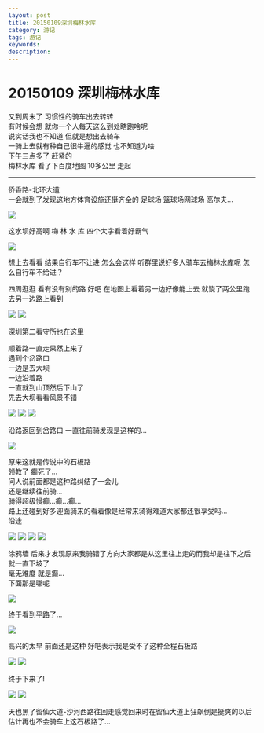 ```yaml
---
layout: post
title: 20150109深圳梅林水库
category: 游记
tags: 游记
keywords:
description:
---
```

# 20150109 深圳梅林水库  

又到周末了 习惯性的骑车出去转转  
有时候会想 就你一个人每天这么到处瞎跑啥呢  
说实话我也不知道 但就是想出去骑车   
一骑上去就有种自己很牛逼的感觉 也不知道为啥  
下午三点多了 赶紧的  
梅林水库 看了下百度地图 10多公里 走起  

---

侨香路-北环大道   
一会就到了发现这地方体育设施还挺齐全的 足球场 篮球场网球场 高尔夫...  

<img class="my_img" src="{{site.img_path}}/201601101.jpg-1366768">

这水坝好高啊 梅 林 水 库 四个大字看着好霸气  

<img class="my_img" src="{{site.img_path}}/201601102.jpg-1366768"> 

想上去看看 结果自行车不让进 怎么会这样 听群里说好多人骑车去梅林水库呢 怎么自行车不给进？   

四周逛逛 看有没有别的路 好吧 在地图上看着另一边好像能上去 就饶了两公里跑去另一边路上看到 
 
<img class="my_img" src="{{site.img_path}}/201601103.jpg-1366768">

<img class="my_img" src="{{site.img_path}}/201601104.jpg-1366768">

深圳第二看守所也在这里  

顺着路一直走果然上来了  
遇到个岔路口  
一边是去大坝   
一边沿着路  
一直就到山顶然后下山了  
先去大坝看看风景不错  

<img class="my_img" src="{{site.img_path}}/201601105.jpg-1366768">

<img class="my_img" src="{{site.img_path}}/201601106.jpg-1366768">

<img class="my_img" src="{{site.img_path}}/201601107.jpg-1366768">  

沿路返回到岔路口 一直往前骑发现是这样的...

<img class="my_img" src="{{site.img_path}}/201601108.jpg-1366768">

原来这就是传说中的石板路  
领教了 癫死了...  
问人说前面都是这种路纠结了一会儿   
还是继续往前骑...  
骑得超级慢癫...癫...癫...  
路上还碰到好多迎面骑来的看着像是经常来骑得难道大家都还很享受吗...  
沿途  

<img class="my_img" src="{{site.img_path}}/201601109.jpg-1366768"> 

<img class="my_img" src="{{site.img_path}}/2016011010.jpg-1366768">

<img class="my_img" src="{{site.img_path}}/2016011011.jpg-1366768"> 

<img class="my_img" src="{{site.img_path}}/2016011012.jpg-1366768">  

涂鸦墙
后来才发现原来我骑错了方向大家都是从这里往上走的而我却是往下之后就一直下坡了   
毫无难度 就是癫...  
下面那是哪呢 
 
<img class="my_img" src="{{site.img_path}}/2016011013.jpg-1366768"> 
 
终于看到平路了...  

<img class="my_img" src="{{site.img_path}}/2016011014.jpg-1366768">

高兴的太早 前面还是这种 好吧表示我是受不了这种全程石板路  

<img class="my_img" src="{{site.img_path}}/2016011015.jpg-1366768">

<img class="my_img" src="{{site.img_path}}/2016011016.jpg-1366768">

终于下来了! 

<img class="my_img" src="{{site.img_path}}/2016011017.jpg-1366768"> 

<img class="my_img" src="{{site.img_path}}/2016011018.jpg-1366768">

天也黑了留仙大道-沙河西路往回走感觉回来时在留仙大道上狂飙倒是挺爽的以后估计再也不会骑车上这石板路了...   

